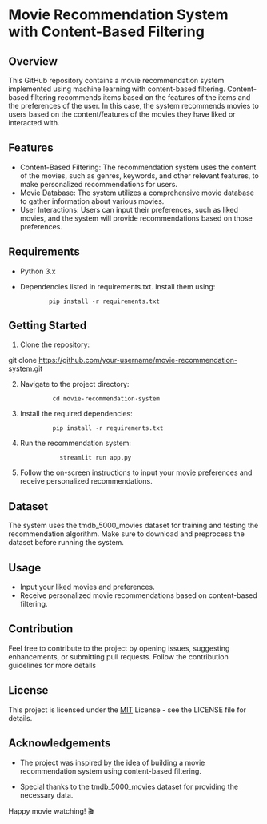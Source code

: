 
# Movie Recommendation System with Content-Based Filtering




## Overview
This GitHub repository contains a movie recommendation system implemented using machine learning with content-based filtering. Content-based filtering recommends items based on the features of the items and the preferences of the user. In this case, the system recommends movies to users based on the content/features of the movies they have liked or interacted with.
## Features

- Content-Based Filtering: The recommendation system uses the content of the movies, such as genres, keywords, and other relevant features, to make personalized recommendations for users.
- Movie Database: The system utilizes a comprehensive movie database to gather information about various movies.
- User Interactions: Users can input their preferences, such as liked movies, and the system will provide recommendations based on those preferences.




## Requirements
- Python 3.x
- Dependencies listed in requirements.txt. Install them using:

              pip install -r requirements.txt
## Getting Started
1. Clone the repository:

git clone https://github.com/your-username/movie-recommendation-system.git

2. Navigate to the project directory:

                cd movie-recommendation-system

3. Install the required dependencies:

                pip install -r requirements.txt

4. Run the recommendation system:

                  streamlit run app.py

5. Follow the on-screen instructions to input your movie preferences and receive personalized recommendations.
## Dataset
The system uses the tmdb_5000_movies dataset for training and testing the recommendation algorithm. Make sure to download and preprocess the dataset before running the system.
                
## Usage
- Input your liked movies and preferences.
- Receive personalized movie recommendations based on content-based filtering.
## Contribution
Feel free to contribute to the project by opening issues, suggesting enhancements, or submitting pull requests. Follow the contribution guidelines for more details
## License
This project is licensed under the [MIT](https://choosealicense.com/licenses/mit/) License - see the LICENSE file for details.



## Acknowledgements

 - The project was inspired by the idea of building a movie recommendation system using content-based filtering.

 - Special thanks to the tmdb_5000_movies dataset for providing the necessary data.

Happy movie watching! 🎬







